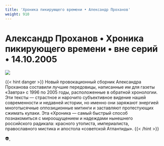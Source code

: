 ```yaml
---
title: 'Хроника пикирующего времени • Александр Проханов'
weight: 910
---
```


# Александр Проханов • Хроника пикирующего времени • вне серий • 14.10.2005

![](/img/pictime150.jpg)

{{< hint danger >}}
Новый провокационный сборник Александра Проханова составили лучшие передовицы, написанные им для газеты «Завтра» с 1996 по 2005 годы, расположенные в обратной хронологии. Эти тексты — страстное и нарочито субъективное видение нашей современности и недавней истории, но именно они заряжают энергией многотысячные оппозиционные митинги и заставляют протестующих сжимать кулаки. Эта «Хроника — самый быстрый способ познакомиться с мироощущением и надеждами нынешнего российского радикала: красного утописта, империалиста, православного мистика и апостола «советской Aтлантиды».
{{< /hint >}}


👽[ ](http://flibusta.is/b/247258)